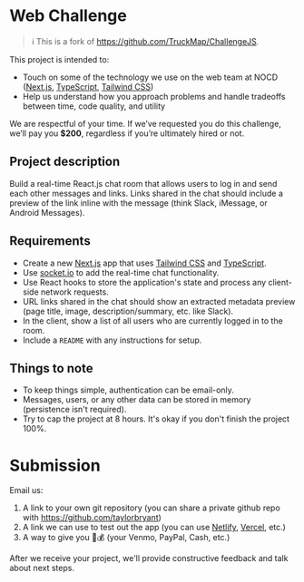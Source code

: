 # Web Challenge

> ℹ️ This is a fork of https://github.com/TruckMap/ChallengeJS.

This project is intended to:
- Touch on some of the technology we use on the web team at NOCD ([Next.js](https://nextjs.org), [TypeScript](https://www.typescriptlang.org/), [Tailwind CSS](https://tailwindcss.com))
- Help us understand how you approach problems and handle tradeoffs between time, code quality, and utility

We are respectful of your time. If we’ve requested you do this challenge, we’ll pay you **$200**, regardless if you’re ultimately hired or not.

## Project description

Build a real-time React.js chat room that allows users to log in and send each other messages and links. Links shared in the chat should include a preview of the link inline with the message (think Slack, iMessage, or Android Messages).

## Requirements

- Create a new [Next.js](https://nextjs.org) app that uses [Tailwind CSS](https://tailwindcss.com) and [TypeScript](https://www.typescriptlang.org/).
- Use [socket.io](https://socket.io/) to add the real-time chat functionality.
- Use React hooks to store the application's state and process any client-side network requests.
- URL links shared in the chat should show an extracted metadata preview (page title, image, description/summary, etc. like Slack).
- In the client, show a list of all users who are currently logged in to the room.
- Include a `README` with any instructions for setup.

## Things to note

- To keep things simple, authentication can be email-only.
- Messages, users, or any other data can be stored in memory (persistence isn't required).
- Try to cap the project at 8 hours. It's okay if you don't finish the project 100%.

# Submission

Email us:
1. A link to your own git repository (you can share a private github repo with https://github.com/taylorbryant)
2. A link we can use to test out the app (you can use [Netlify](https://www.netlify.com/), [Vercel](https://vercel.com/treatmyocd), etc.)
3. A way to give you 💸💰 (your Venmo, PayPal, Cash, etc.)

After we receive your project, we'll provide constructive feedback and talk about next steps.
